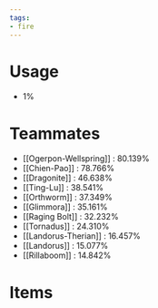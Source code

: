 ```yaml
---
tags:
- fire
---
```

# Usage
- 1%
# Teammates
- [[Ogerpon-Wellspring]] : 80.139%
- [[Chien-Pao]] : 78.766%
- [[Dragonite]] : 46.638%
- [[Ting-Lu]] : 38.541%
- [[Orthworm]] : 37.349%
- [[Glimmora]] : 35.161%
- [[Raging Bolt]] : 32.232%
- [[Tornadus]] : 24.310%
- [[Landorus-Therian]] : 16.457%
- [[Landorus]] : 15.077%
- [[Rillaboom]] : 14.842%
# Items
